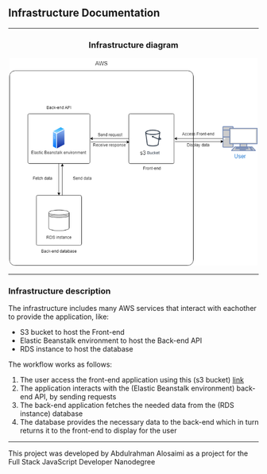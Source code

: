 ## Infrastructure Documentation

---

<div align="center">
<h3>Infrastructure diagram</h3>
<img src="../screenshots/infrastructure-diagram.png" width=500>
</div>

---

### Infrastructure description

The infrastructure includes many AWS services that interact with eachother to provide the application, like:

- S3 bucket to host the Front-end
- Elastic Beanstalk environment to host the Back-end API
- RDS instance to host the database

The workflow works as follows:

1. The user access the front-end application using this (s3 bucket) [link](http://deployementprocessprojectbucket.s3-website.us-east-2.amazonaws.com)
2. The application interacts with the (Elastic Beanstalk environment) back-end API, by sending requests
3. The back-end application fetches the needed data from the (RDS instance) database
4. The database provides the necessary data to the back-end which in turn returns it to the front-end to display for the user

---

This project was developed by Abdulrahman Alosaimi as a project for the Full Stack JavaScript Developer Nanodegree
